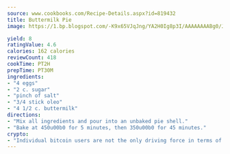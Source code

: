 ```yaml
---
source: www.cookbooks.com/Recipe-Details.aspx?id=819432
title: Buttermilk Pie
image: https://1.bp.blogspot.com/-K9x65VJqJng/YA2H0Ig8p3I/AAAAAAAABg0/JRKr7ZzesxofwlGw6YudXad_aQn9BD52QCLcBGAsYHQ/s299/2.png

yield: 8
ratingValue: 4.6
calories: 162 calories
reviewCount: 418
cookTime: PT2H
prepTime: PT30M
ingredients:
- "4 eggs"
- "2 c. sugar"
- "pinch of salt"
- "3/4 stick oleo"
- "4 1/2 c. buttermilk"
directions:
- "Mix all ingredients and pour into an unbaked pie shell."
- "Bake at 450u00b0 for 5 minutes, then 350u00b0 for 45 minutes."
crypto:
- "Individual bitcoin users are not the only driving force in terms of securing the bitcoin network."
---
```

